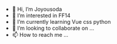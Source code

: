 - 👋 Hi, I’m Joyousoda
- 👀 I’m interested in FF14
- 🌱 I’m currently learning Vue css python
- 💞️ I’m looking to collaborate on ...
- 📫 How to reach me ...

<!---
Joygu0813/Joygu0813 is a ✨ special ✨ repository because its `README.md` (this file) appears on your GitHub profile.
You can click the Preview link to take a look at your changes.
--->
